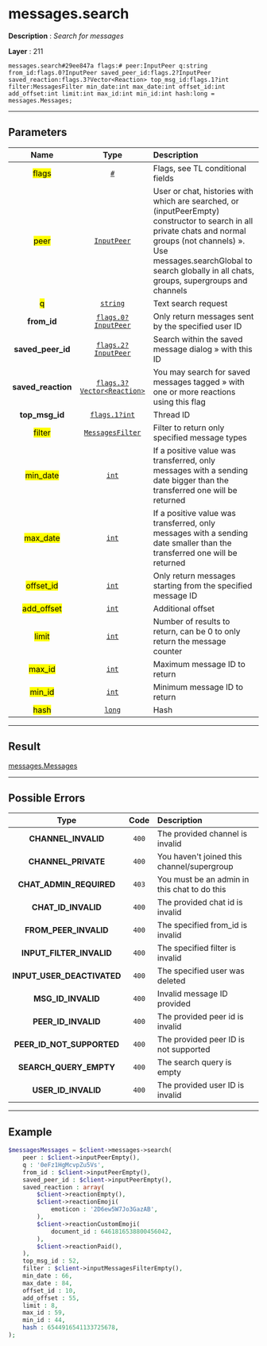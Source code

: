 # messages.search

**Description** : *Search for messages*

**Layer** : 211

```tl
messages.search#29ee847a flags:# peer:InputPeer q:string from_id:flags.0?InputPeer saved_peer_id:flags.2?InputPeer saved_reaction:flags.3?Vector<Reaction> top_msg_id:flags.1?int filter:MessagesFilter min_date:int max_date:int offset_id:int add_offset:int limit:int max_id:int min_id:int hash:long = messages.Messages;
```

---

## Parameters

| Name | Type | Description |
| :---: | :---: | :--- |
| <mark>flags</mark> | [`#`](type/#) | Flags, see TL conditional fields |
| <mark>peer</mark> | [`InputPeer`](type/InputPeer) | User or chat, histories with which are searched, or (inputPeerEmpty) constructor to search in all private chats and normal groups (not channels) ». Use messages.searchGlobal to search globally in all chats, groups, supergroups and channels |
| <mark>q</mark> | [`string`](type/string) | Text search request |
| **from_id** | [`flags.0?InputPeer`](type/InputPeer) | Only return messages sent by the specified user ID |
| **saved_peer_id** | [`flags.2?InputPeer`](type/InputPeer) | Search within the saved message dialog » with this ID |
| **saved_reaction** | [`flags.3?Vector<Reaction>`](type/Reaction) | You may search for saved messages tagged » with one or more reactions using this flag |
| **top_msg_id** | [`flags.1?int`](type/int) | Thread ID |
| <mark>filter</mark> | [`MessagesFilter`](type/MessagesFilter) | Filter to return only specified message types |
| <mark>min_date</mark> | [`int`](type/int) | If a positive value was transferred, only messages with a sending date bigger than the transferred one will be returned |
| <mark>max_date</mark> | [`int`](type/int) | If a positive value was transferred, only messages with a sending date smaller than the transferred one will be returned |
| <mark>offset_id</mark> | [`int`](type/int) | Only return messages starting from the specified message ID |
| <mark>add_offset</mark> | [`int`](type/int) | Additional offset |
| <mark>limit</mark> | [`int`](type/int) | Number of results to return, can be 0 to only return the message counter |
| <mark>max_id</mark> | [`int`](type/int) | Maximum message ID to return |
| <mark>min_id</mark> | [`int`](type/int) | Minimum message ID to return |
| <mark>hash</mark> | [`long`](type/long) | Hash |

---

## Result

[messages.Messages](type/messages.Messages)

---

## Possible Errors

| Type | Code | Description |
| :---: | :---: | :--- |
| **CHANNEL_INVALID** | `400` | The provided channel is invalid |
| **CHANNEL_PRIVATE** | `400` | You haven't joined this channel/supergroup |
| **CHAT_ADMIN_REQUIRED** | `403` | You must be an admin in this chat to do this |
| **CHAT_ID_INVALID** | `400` | The provided chat id is invalid |
| **FROM_PEER_INVALID** | `400` | The specified from_id is invalid |
| **INPUT_FILTER_INVALID** | `400` | The specified filter is invalid |
| **INPUT_USER_DEACTIVATED** | `400` | The specified user was deleted |
| **MSG_ID_INVALID** | `400` | Invalid message ID provided |
| **PEER_ID_INVALID** | `400` | The provided peer id is invalid |
| **PEER_ID_NOT_SUPPORTED** | `400` | The provided peer ID is not supported |
| **SEARCH_QUERY_EMPTY** | `400` | The search query is empty |
| **USER_ID_INVALID** | `400` | The provided user ID is invalid |

---

## Example

```php
$messagesMessages = $client->messages->search(
	peer : $client->inputPeerEmpty(),
	q : '0eFz1HgMcvpZu5Vs',
	from_id : $client->inputPeerEmpty(),
	saved_peer_id : $client->inputPeerEmpty(),
	saved_reaction : array(
		$client->reactionEmpty(),
		$client->reactionEmoji(
			emoticon : '2D6ew5W7Jo3GazAB',
		),
		$client->reactionCustomEmoji(
			document_id : 6461816538800456042,
		),
		$client->reactionPaid(),
	),
	top_msg_id : 52,
	filter : $client->inputMessagesFilterEmpty(),
	min_date : 66,
	max_date : 84,
	offset_id : 10,
	add_offset : 55,
	limit : 8,
	max_id : 59,
	min_id : 44,
	hash : 6544916541133725678,
);
```